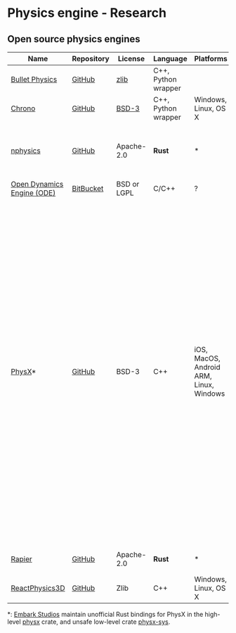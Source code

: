 # Physics engine - Research

## Open source physics engines

| Name | Repository | License | Language | Platforms | Notes |
|--|--|--|--|--|--|
| [Bullet Physics](https://pybullet.org/wordpress) | [GitHub](https://github.com/bulletphysics/bullet3) | [zlib](http://opensource.org/licenses/Zlib) | C++, Python wrapper | | |
| [Chrono](https://projectchrono.org/) | [GitHub](https://github.com/projectchrono/chrono) | [BSD-3](https://github.com/projectchrono/chrono/blob/develop/LICENSE) | C++,  Python wrapper | Windows, Linux, OS X | |
| [nphysics](https://nphysics.org/) | [GitHub](https://github.com/dimforge/nphysics) | Apache-2.0 | **Rust** | * | Passively maintained, superseded by Rapier. [Interactive demos](http://demo.nphysics.org) |
| [Open Dynamics Engine (ODE)](http://www.ode.org/) | [BitBucket](https://bitbucket.org/odedevs/ode/src/master/) | BSD or LGPL | C/C++ | ? | |
| [PhysX](https://developer.nvidia.com/physx-sdk)* | [GitHub](https://github.com/NVIDIAGameWorks/PhysX) | BSD-3 | C++ | iOS, MacOS, Android ARM, Linux, Windows | [Developer guide](https://gameworksdocs.nvidia.com/simulation.html). Does not require NVIDIA GPU, but will take advantage of if present. In addition to BSD-3 licensed platforms, unchanged NVIDIA EULA platforms: X1, PS4, Switch. Integrated as built-in 3D physics engine for Unity, except when using DOTS (data-oriented) stack which uses a [proprietary engine](https://unity.com/unity/physics) that can be combined with Havok (additional reading: [Introduction to Unity physics](https://docs.unity3d.com/Packages/com.unity.physics@0.0/manual/index.html?_gl=1*oc05n9*_ga*NDc1ODQ2OTk3LjE2MjgxMDgzMzI.*_ga_1S78EFL1W5*MTYyODEwODM0Ni4xLjEuMTYyODEwODY4MS42MA..&_ga=2.236949249.1220063820.1628108332-475846997.1628108332)). Also integrated in Unreal (v3+4), and Stingray (Autodesk, discontinued?). |
| [Rapier](https://rapier.rs) | [GitHub](https://github.com/dimforge/rapier) | Apache-2.0 | **Rust** | * | Part of Dimforge. [Roadmap](https://www.dimforge.com/blog/2021/01/01/physics-simulation-with-rapier-2021-roadmap/#rapier-roadmap-for-2021) |
| [ReactPhysics3D](https://www.reactphysics3d.com/) | [GitHub](https://github.com/DanielChappuis/reactphysics3d) | Zlib | C++ | Windows, Linux, OS X | |

*: [Embark Studios](https://www.embark-studios.com/) maintain unofficial Rust bindings for PhysX in the high-level [physx](https://crates.io/crates/physx) crate, and unsafe low-level crate [physx-sys](https://crates.io/crates/physx-sys/0.4.14).

